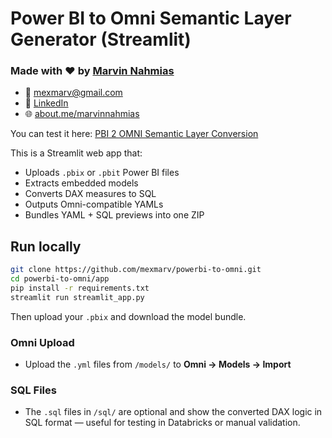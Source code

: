 # Power BI to Omni Semantic Layer Generator (Streamlit)
### Made with ❤️ by [Marvin Nahmias](https://github.com/mexmarv)
- 📧 [mexmarv@gmail.com](mailto:mexmarv@gmail.com)  
- 💼 [LinkedIn](https://www.linkedin.com/in/marvinnahmias)  
- 🌐 [about.me/marvinnahmias](https://about.me/marvinnahmias)

You can test it here: [PBI 2 OMNI Semantic Layer Conversion](https://pbi2omni.streamlit.app/)

This is a Streamlit web app that:
- Uploads `.pbix` or `.pbit` Power BI files
- Extracts embedded models
- Converts DAX measures to SQL
- Outputs Omni-compatible YAMLs
- Bundles YAML + SQL previews into one ZIP

## Run locally

```bash
git clone https://github.com/mexmarv/powerbi-to-omni.git
cd powerbi-to-omni/app
pip install -r requirements.txt
streamlit run streamlit_app.py
```

Then upload your `.pbix` and download the model bundle.

### Omni Upload
- Upload the `.yml` files from `/models/` to **Omni → Models → Import**

### SQL Files
- The `.sql` files in `/sql/` are optional and show the converted DAX logic in SQL format — useful for testing in Databricks or manual validation.
